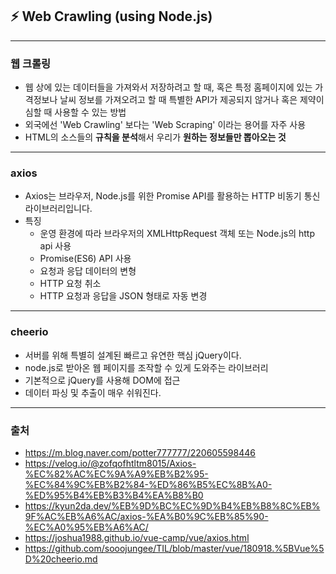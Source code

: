 ## ⚡️ Web Crawling (using Node.js)

---

### 웹 크롤링

- 웹 상에 있는 데이터들을 가져와서 저장하려고 할 때, 혹은 특정 홈페이지에 있는 가격정보나 날씨 정보를 가져오려고 할 때 특별한 API가 제공되지 않거나 혹은 제약이 심할 때 사용할 수 있는 방법
- 외국에선 'Web Crawling' 보다는 'Web Scraping' 이라는 용어를 자주 사용
- HTML의 소스들의 **규칙을 분석**해서 우리가 **원하는 정보들만 뽑아오는 것**

---

### axios

- Axios는 브라우저, Node.js를 위한 Promise API를 활용하는 HTTP 비동기 통신 라이브러리입니다.
- 특징
  - 운영 환경에 따라 브라우저의 XMLHttpRequest 객체 또는 Node.js의 http api 사용
  - Promise(ES6) API 사용
  - 요청과 응답 데이터의 변형
  - HTTP 요청 취소
  - HTTP 요청과 응답을 JSON 형태로 자동 변경

---

### cheerio

- 서버를 위해 특별히 설계된 빠르고 유연한 핵심 jQuery이다.
- node.js로 받아온 웹 페이지를 조작할 수 있게 도와주는 라이브러리
- 기본적으로 jQuery를 사용해 DOM에 접근
- 데이터 파싱 및 추출이 매우 쉬워진다.

---

### 출처

- https://m.blog.naver.com/potter777777/220605598446
- https://velog.io/@zofqofhtltm8015/Axios-%EC%82%AC%EC%9A%A9%EB%B2%95-%EC%84%9C%EB%B2%84-%ED%86%B5%EC%8B%A0-%ED%95%B4%EB%B3%B4%EA%B8%B0
- https://kyun2da.dev/%EB%9D%BC%EC%9D%B4%EB%B8%8C%EB%9F%AC%EB%A6%AC/axios-%EA%B0%9C%EB%85%90-%EC%A0%95%EB%A6%AC/
- https://joshua1988.github.io/vue-camp/vue/axios.html
- https://github.com/sooojungee/TIL/blob/master/vue/180918.%5BVue%5D%20cheerio.md
